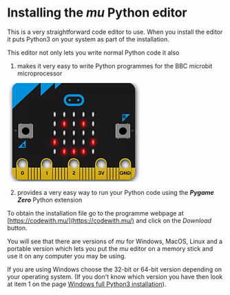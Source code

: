 # Installing the *mu* Python editor

This is a very straightforward code editor to use. When you install the editor it puts Python3 on your system as part of the installation.

This editor not only lets you write normal Python code it also 

1. makes it very easy to write Python programmes for the BBC microbit microprocessor

![microbit](microbit.png "microbit")

2. provides a very easy way to run your Python code using the _**Pygame Zero**_ Python extension

To obtain the installation file go to the programme webpage at [https://codewith.mu/](https://codewith.mu/) and click on the *Download* button.

You will see that there are versions of *mu* for Windows, MacOS, Linux and a portable version which lets you put the *mu* editor on a memory stick and use it on any computer you may be using.

If you are using Windows choose the 32-bit or 64-bit version depending on your operating system. (If you don't know which version you have then look at item 1 on the page [Windows full Python3 installation](../Windows-installation/Windows-full-installation/README.md)).